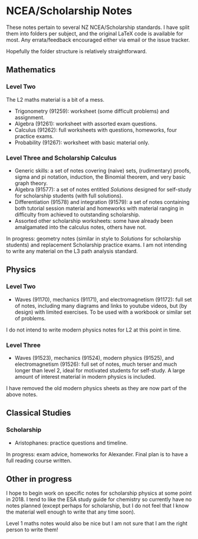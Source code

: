 # NCEA/Scholarship Notes
These notes pertain to several NZ NCEA/Scholarship standards. I have split them into folders per subject, and the original
LaTeX code is available for most. Any errata/feedback encouraged either via email or the issue tracker.

Hopefully the folder structure is relatively straightforward.

## Mathematics
### Level Two
The L2 maths material is a bit of a mess.
 * Trigonometry (91259): worksheet (some difficult problems) and assignment.
 * Algebra (91261): worksheet with assorted exam questions.
 * Calculus (91262): full worksheets with questions, homeworks, four practice exams.
 * Probability (91267): worksheet with basic material only.

### Level Three and Scholarship Calculus
 * Generic skills: a set of notes covering (naive) sets, (rudimentary) proofs, sigma and pi notation, induction, the Binomial theorem, and very basic graph theory.
 * Algebra (91577): a set of notes entitled _Solutions_ designed for self-study for scholarship students (with full solutions).
 * Differentiation (91578) and integration (91579): a set of notes containing both tutorial session material and homeworks with material ranging
   in difficulty from achieved to outstanding scholarship.
 * Assorted other scholarship worksheets: some have already been amalgamated into the calculus notes, others have not.

In progress: geometry notes (similar in style to _Solutions_ for scholarship students) and replacement Scholarship practice exams. I am not intending to write
any material on the L3 path analysis standard.

## Physics
### Level Two
 * Waves (91170), mechanics (91171), and electromagnetism (91172): full set of notes, including many diagrams and links to youtube videos,
   but (by design) with limited exercises. To be used with a workbook or similar set of problems.

I do not intend to write modern physics notes for L2 at this point in time.

### Level Three
 * Waves (91523), mechanics (91524), modern physics (91525), and electromagnetism (91526): full set of notes, much terser and much longer than level 2,
   ideal for motivated students for self-study. A large amount of interest material in modern physics is included.

I have removed the old modern physics sheets as they are now part of the above notes.

## Classical Studies
### Scholarship
 * Aristophanes: practice questions and timeline.

In progress: exam advice, homeworks for Alexander. Final plan is to have a full reading course written.

## Other in progress
I hope to begin work on specific notes for scholarship physics at some point in 2018. I tend to like the ESA study guide for chemistry so currently
have no notes planned (except perhaps for scholarship, but I do not feel that I know the material well enough to write that any time soon).

Level 1 maths notes would also be nice but I am not sure that I am the right person to write them!
